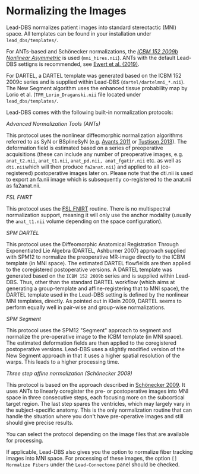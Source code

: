 # Normalizing the Images

Lead-DBS normalizes patient images into standard stereotactic (MNI) space. All templates can be found in your installation under `lead_dbs/templates/`.&#x20;

For ANTs-based and Schönecker normalizations, the [_ICBM 152 2009b Nonlinear Asymmetric_](http://www.bic.mni.mcgill.ca/ServicesAtlases/ICBM152NLin2009) is used (`mni_hires.nii`). ANTs with the default Lead-DBS settigns is recommended, see [Ewert et al. (2019)](https://doi.org/10.1016/j.neuroimage.2018.09.061).&#x20;

For DARTEL, a DARTEL template was generated based on the ICBM 152 2009c series and is supplied within Lead-DBS (`dartel/dartelmni_*.nii`). The New Segment algorithm uses the enhanced tissue probability map by Lorio et al. (`TPM_Lorio_Draganski.nii` file located under `lead_dbs/templates/`.

Lead-DBS comes with the following built-in normalization protocols:

_Advanced Normalization Tools (ANTs)_

This protocol uses the nonlinear diffeomorphic normalization algorithms referred to as SyN or BSplineSyN (e.g. [Avants 2011](https://www.ncbi.nlm.nih.gov/pmc/articles/PMC3065962/) or [Tustison 2013](https://www.ncbi.nlm.nih.gov/pmc/articles/PMC3870320/)). The deformation field is estimated based on a series of preoperative acquisitions (these can include any number of preoperative images, e.g. `anat_t2.nii`, `anat_t1.nii`, `anat_pd.nii, anat_fgatir.nii` etc. as well as `dti.nii`which will then produce `fa2anat.nii`) and applied to all (co-registered) postoperative images later on. Please note that the dti.nii is used to export an fa.nii image which is subsequently co-registered to the anat.nii as fa2anat.nii.

_FSL FNIRT_

This protocol uses the [FSL FNIRT](https://fsl.fmrib.ox.ac.uk/fsl/fslwiki/FNIRT/UserGuide) routine. There is no multispectral normalization support, meaning it will only use the anchor modality (usually the `anat_t1.nii` volume depending on the space configuration).

_SPM DARTEL_

This protocol uses the Diffeomorphic Anatomical Registration Through Exponentiated Lie Algebra (DARTEL, Ashburner 2007) approach supplied with SPM12 to normalize the preoperative MR-image directly to the ICBM template (in MNI space). The estimated DARTEL flowfields are then applied to the coregistered postoperative versions. A DARTEL template was generated based on the `ICBM 152 2009b` series and is supplied within Lead-DBS. Thus, other than the standard DARTEL workflow (which aims at generating a group-template and affine-registering that to MNI space), the DARTEL template used in the Lead-DBS setting is defined by the nonlinear MNI templates, directly. As pointed out in Klein 2009, DARTEL seems to perform equally well in pair-wise and group-wise normalizations.

_SPM Segment_

This protocol uses the SPM12 "Segment" approach to segment and normalize the pre-operative image to the ICBM template (in MNI space). The estimated deformation fields are then applied to the coregistered postoperative versions. Lead-DBS uses a slightly modified version of the New Segment approach in that it uses a higher spatial resolution of the warps. This leads to a higher processing time.

_Three step affine normalization (Schönecker 2009)_&#x20;

This protocol is based on the approach described in [Schönecker 2009](https://www.ncbi.nlm.nih.gov/pubmed/19713324). It uses ANTs to linearly coregister the pre- or postoperative images into MNI space in three consecutive steps, each focusing more on the subcortical target region. The last step spares the ventricles, which may largely vary in the subject-specific anatomy. This is the only normalization routine that can handle the situation where you don't have pre-operative images and still should give precise results.



You can select the protocol depending on the image files that are available for processing.

If applicable, Lead-DBS also gives you the option to normalize fiber tracking images into MNI space. For processing of these images, the option `[] Normalize Fibers` under the `Lead-Connectome` panel should be checked.
